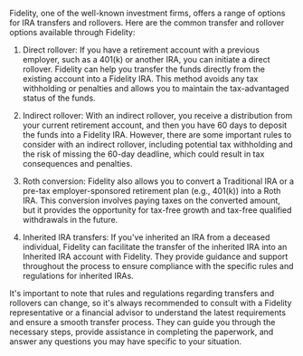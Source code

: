 Fidelity, one of the well-known investment firms, offers a range of options for IRA transfers and rollovers. Here are the common transfer and rollover options available through Fidelity:

1. Direct rollover: If you have a retirement account with a previous employer, such as a 401(k) or another IRA, you can initiate a direct rollover. Fidelity can help you transfer the funds directly from the existing account into a Fidelity IRA. This method avoids any tax withholding or penalties and allows you to maintain the tax-advantaged status of the funds.

2. Indirect rollover: With an indirect rollover, you receive a distribution from your current retirement account, and then you have 60 days to deposit the funds into a Fidelity IRA. However, there are some important rules to consider with an indirect rollover, including potential tax withholding and the risk of missing the 60-day deadline, which could result in tax consequences and penalties.

3. Roth conversion: Fidelity also allows you to convert a Traditional IRA or a pre-tax employer-sponsored retirement plan (e.g., 401(k)) into a Roth IRA. This conversion involves paying taxes on the converted amount, but it provides the opportunity for tax-free growth and tax-free qualified withdrawals in the future.

4. Inherited IRA transfers: If you've inherited an IRA from a deceased individual, Fidelity can facilitate the transfer of the inherited IRA into an Inherited IRA account with Fidelity. They provide guidance and support throughout the process to ensure compliance with the specific rules and regulations for inherited IRAs.

It's important to note that rules and regulations regarding transfers and rollovers can change, so it's always recommended to consult with a Fidelity representative or a financial advisor to understand the latest requirements and ensure a smooth transfer process. They can guide you through the necessary steps, provide assistance in completing the paperwork, and answer any questions you may have specific to your situation.
